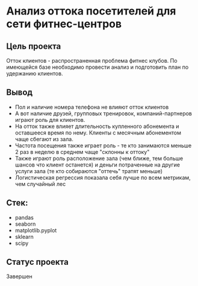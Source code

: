 # Анализ оттока посетителей для сети фитнес-центров

## Цель проекта
Отток клиентов - распространенная проблема фитнес клубов. По имеющейся базе необходимо провести анализ и подготовить план по удержанию клиентов.

## Вывод
 - Пол и наличие номера телефона не влияют отток клиентов
 - А вот наличие друзей, групповых тренировок, компаний-партнеров играют роль для клиентов.
 - На отток также влияет длительность купленного абонемента и оставшееся время по нему. Клиенты с месячным абонементом чаще сбегают из зала.
 - Частота посещения также играет роль - те кто занимаются меньше 2 раз в неделю в среднем чаще "склонны к оттоку"
 - Также играют роль расположение зала (чем ближе, тем больше шансов что клиент останется) и деньги потраченные на другие услуги зала (те кто собираются "оттечь" тратят меньше)
 - Логистическая регрессия показала себя лучше по всем метрикам, чем случайный лес

## Стек:
 - pandas
 - seaborn
 - matplotlib.pyplot
 - sklearn
 - scipy

## Статус проекта
Завершен
